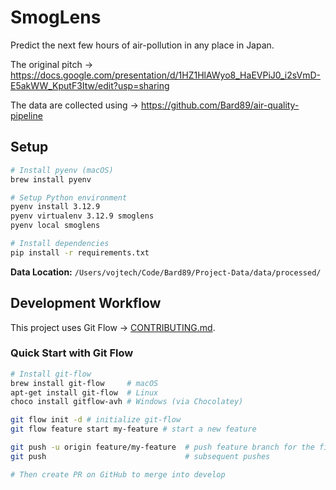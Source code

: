 # SmogLens
Predict the next few hours of air-pollution in any place in Japan. 

The original pitch -> https://docs.google.com/presentation/d/1HZ1HlAWyo8_HaEVPiJ0_i2sVmD-E5akWW_KputF3Itw/edit?usp=sharing

The data are collected using -> https://github.com/Bard89/air-quality-pipeline

## Setup

```bash
# Install pyenv (macOS)
brew install pyenv

# Setup Python environment
pyenv install 3.12.9
pyenv virtualenv 3.12.9 smoglens
pyenv local smoglens

# Install dependencies
pip install -r requirements.txt
```

**Data Location:** `/Users/vojtech/Code/Bard89/Project-Data/data/processed/`

## Development Workflow
This project uses Git Flow -> [CONTRIBUTING.md](CONTRIBUTING.md). 

### Quick Start with Git Flow

```bash
# Install git-flow
brew install git-flow     # macOS
apt-get install git-flow  # Linux
choco install gitflow-avh # Windows (via Chocolatey)

git flow init -d # initialize git-flow
git flow feature start my-feature # start a new feature

git push -u origin feature/my-feature  # push feature branch for the first time (-u sets upstream tracking)
git push                               # subsequent pushes

# Then create PR on GitHub to merge into develop
```
